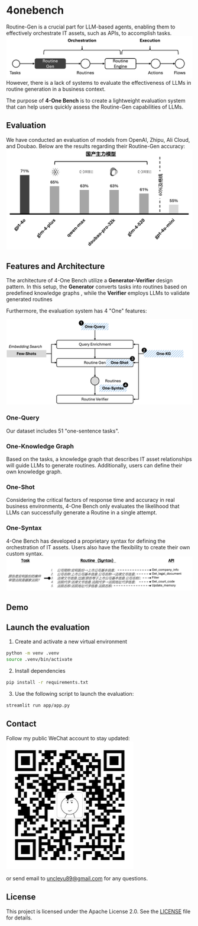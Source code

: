 # 4onebench
Routine-Gen is a crucial part for LLM-based agents, enabling them to effectively orchestrate IT assets, such as APIs, to accomplish tasks. 
![Flow of LLMs-based Agent](images/arch-1.png)
However, there is a lack of systems to evaluate the effectiveness of LLMs in routine generation in a business context. 

The purpose of **4-One Bench** is to create a lightweight evaluation system that can help users quickly assess the Routine-Gen capabilities of LLMs. 

## Evaluation
We have conducted an evaluation of models from OpenAI, Zhipu, Ali Cloud, and Doubao. Below are the results regarding their Routine-Gen accuracy:
![Flow of LLMs-based Agent](images/eval_result.png)

## Features and Architecture
The architecture of 4-One Bench utilize a **Generator-Verifier** design pattern. In this setup, the **Generator** converts tasks into routines based on predefined knowledge graphs , while the **Verifier** employs LLMs to validate generated routines  

Furthermore, the evaluation system has 4 "One" features:

![Flow of LLMs-based Agent](images/arch-2.png)

### One-Query
Our dataset includes 51 "one-sentence tasks". 

### One-Knowledge Graph
Based on the tasks, a knowledge graph that describes IT asset relationships will guide LLMs to generate routines. Additionally, users can define their own knowledge graph.

### One-Shot
Considering the critical factors of response time and accuracy in real business environments, 4-One Bench only evaluates the likelihood that LLMs can successfully generate a Routine in a single attempt.

### One-Syntax
4-One Bench has developed a proprietary syntax for defining the orchestration of IT assets. Users also have the flexibility to create their own custom syntax.
![Syntax](images/syntax.png)

## Demo

## Launch the evaluation
1. Create and activate a new virtual environment 
```bash
python -m venv .venv
source .venv/bin/activate
```

2. Install dependencies
```bash
pip install -r requirements.txt
```

3. Use the following script to launch the evaluation:

```bash
streamlit run app/app.py
```

## Contact
Follow my public WeChat account to stay updated:
![qr_code](images/qr_code.jpg)

or send email to uncleyu89@gmail.com for any questions.
## License

This project is licensed under the Apache License 2.0. See the [LICENSE](./LICENSE) file for details.
